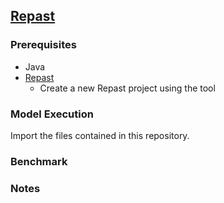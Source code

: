 ## [Repast](https://repast.github.io)

### Prerequisites
- Java
- [Repast](https://repast.github.io/repast_simphony.html)
	- Create a new Repast project using the tool

### Model Execution
Import the files contained in this repository.

### Benchmark


### Notes


<!-- - install repast https://repast.github.io/repast_simphony.html
- create a new Repast project with their tools
- import the files provided in this repo
- fine tuning the parameters and properties of the project, based on your os and paths of various dependencies

-if you want to run the experiments through a remote machine, use the subfolder Repast. You can use the precompiled batch_runner.jar in combinaation with our script to execute all the test in the eclipse-workspace folder.  -->

